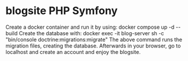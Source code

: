 # blogsite PHP Symfony
Create a docker container and run it by using: 
docker compose up -d --build
Create the database with: docker exec -it blog-server sh -c "bin/console doctrine:migrations:migrate"
The above command runs the migration files, creating the database.
Afterwards in your browser, go to localhost and create an account and enjoy the blogsite.